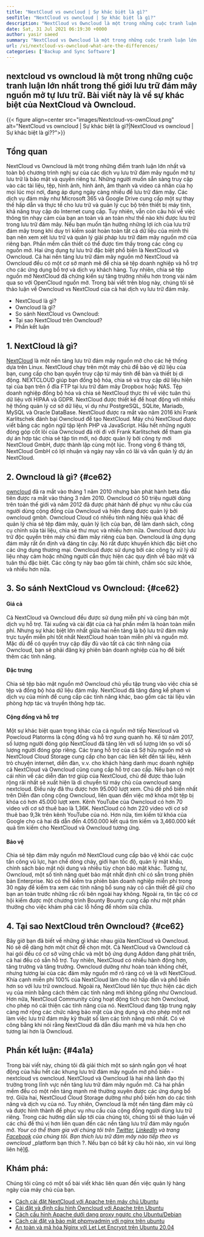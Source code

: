 ```yaml
---
title: "NextCloud vs owncloud | Sự khác biệt là gì?" 
seoTitle: "NextCloud vs owncloud | Sự khác biệt là gì?" 
description: "NextCloud vs Owncloud là một trong những cuộc tranh luận lớn nhất trong thế giới lưu trữ đám mây nguồn mở tự lưu trữ. Bài viết này là về NextCloud và Owncloud." 
date: Sat, 31 Jul 2021 06:19:30 +0000
author: yasir saeed
summary: "NextCloud vs Owncloud là một trong những cuộc tranh luận lớn nhất trong thế giới lưu trữ đám mây nguồn mở tự lưu trữ. Bài viết này là về sự khác biệt của NextCloud và Owncloud." 
url: /vi/nextcloud-vs-owncloud-what-are-the-differences/
categories: ['Backup and Sync Software']
---
```


## nextcloud vs owncloud là một trong những cuộc tranh luận lớn nhất trong thế giới lưu trữ đám mây nguồn mở tự lưu trữ. Bài viết này là về sự khác biệt của NextCloud và Owncloud.

{{< figure align=center src="images/Nextcloud-vs-ownCloud.png" alt="NextCloud vs owncloud | Sự khác biệt là gì?|NextCloud vs owncloud | Sự khác biệt là gì??">}}


##  **Tổng quan**  
NextCloud vs Owncloud là một trong những điểm tranh luận lớn nhất và toàn bộ chương trình nghị sự của các dịch vụ lưu trữ đám mây nguồn mở tự lưu trữ là bảo mật và quyền riêng tư. Những người muốn sẵn sàng truy cập vào các tài liệu, tệp, hình ảnh, hình ảnh, âm thanh và video cá nhân của họ mọi lúc mọi nơi, đang áp dụng ngày càng nhiều để lưu trữ đám mây. Các dịch vụ đám mây như Microsoft 365 và Google Drive cung cấp một sự thay thế hấp dẫn và thực tế cho lưu trữ và quản lý cục bộ trên thiết bị máy tính, khả năng truy cập do Internet cung cấp. Tuy nhiên, vẫn còn câu hỏi về việc thông tin nhạy cảm của bạn an toàn và an toàn như thế nào khi được lưu trữ trong lưu trữ đám mây.
Nếu bạn muốn tận hưởng những lợi ích của lưu trữ đám mây trong khi duy trì kiểm soát hoàn toàn tất cả dữ liệu của mình thì bạn nên xem xét lưu trữ và quản lý giải pháp lưu trữ đám mây nguồn mở của riêng bạn. Phần mềm cần thiết có thể được tìm thấy trong các công cụ nguồn mở. Hai ứng dụng tự lưu trữ đặc biệt phổ biến là NextCloud và Owncloud. Cả hai nền tảng lưu trữ đám mây nguồn mở NextCloud và Owncloud đều có một cơ sở mạnh mẽ để chia sẻ tệp doanh nghiệp và hỗ trợ cho các ứng dụng bổ trợ và dịch vụ khách hàng. Tuy nhiên, chia sẻ tệp nguồn mở NextCloud đã chứng kiến ​​sự tăng trưởng nhiều hơn trong vài năm qua so với OpenCloud nguồn mở. Trong bài viết trên blog này, chúng tôi sẽ thảo luận về Owncloud vs NextCloud của cả hai dịch vụ lưu trữ đám mây.
  * NextCloud là gì?
  * Owncloud là gì?
  * So sánh NextCloud vs Owncloud:
  * Tại sao NextCloud trên Owncloud?
  * Phần kết luận

## 1. NextCloud là gì?
[NextCloud][1] là một nền tảng lưu trữ đám mây nguồn mở cho các hệ thống dựa trên Linux. NextCloud chạy trên một máy chủ để bảo vệ dữ liệu của bạn, cung cấp cho bạn quyền truy cập từ máy tính để bàn và thiết bị di động. NEXTCLOUD giúp bạn đồng bộ hóa, chia sẻ và truy cập dữ liệu hiện tại của bạn trên ổ đĩa FTP tại lưu trữ đám mây Dropbox hoặc NAS. Tệp doanh nghiệp đồng bộ hóa và chia sẻ NextCloud thực thi về việc tuân thủ dữ liệu với HIPAA và GDPR. NextCloud được thiết kế để hoạt động với nhiều hệ thống quản lý cơ sở dữ liệu, ví dụ như PostgreSQL, SQLite, Mariadb, MySQL và Oracle DataBase.
NextCloud được ra mắt vào năm 2016 khi Frank Karlitschek đánh bại Owncloud để tạo NextCloud. Máy chủ NextCloud được viết bằng các ngôn ngữ tập lệnh PHP và JavaScript. Hầu hết những người đóng góp cốt lõi của Owncloud đã rời đi với Frank Karlitschek để tham gia dự án hợp tác chia sẻ tập tin mới, nó được quản lý bởi công ty mới NextCloud GmbH, được thành lập cùng một lúc. Trong vòng 6 tháng tới, NextCloud GmbH có lợi nhuận và ngày nay vẫn có lãi và vẫn quản lý dự án NextCloud.

## 2. Owncloud là gì? {#ce62}

[owncloud][2] đã ra mắt vào tháng 1 năm 2010 nhưng bản phát hành beta đầu tiên được ra mắt vào tháng 3 năm 2010. Owncloud có 50 triệu người dùng trên toàn thế giới và năm 2012 đã được phát hành để phục vụ nhu cầu của người dùng cộng đồng của Owncloud và hiện đang được quản lý bởi owncloud gmbh. Owncloud Cloud có nhiều tính năng hiệu quả khác để quản lý chia sẻ tệp đám mây, quản lý lịch của bạn, để làm danh sách, công cụ chỉnh sửa tài liệu, chia sẻ thư mục và nhiều hơn nữa. Owncloud được lưu trữ độc quyền trên máy chủ đám mây riêng của bạn.
Owncloud là ứng dụng đám mây rất ổn định và đáng tin cậy. Nó rất được khuyến khích đặc biệt cho các ứng dụng thương mại. Owncloud được sử dụng bởi các công ty xử lý dữ liệu nhạy cảm hoặc những người cần thực hiện các quy định về bảo mật và tuân thủ đặc biệt. Các công ty này bao gồm tài chính, chăm sóc sức khỏe, và nhiều hơn nữa.

## 3. So sánh NextCloud vs Owncloud: {#ce62}


####  **Giá cả**  
Cả NextCloud và Owncloud đều được sử dụng miễn phí và cũng bán một dịch vụ hỗ trợ. Tải xuống và cài đặt của cả hai phần mềm là hoàn toàn miễn phí. Nhưng sự khác biệt lớn nhất giữa hai nền tảng là bộ lưu trữ đám mây trực tuyến miễn phí tốt nhất NextCloud hoàn toàn miễn phí và nguồn mở. Mặc dù để có quyền truy cập đầy đủ vào tất cả các tính năng của Owncloud, bạn sẽ phải đăng ký phiên bản doanh nghiệp của họ để biết thêm các tính năng.

####  **Đặc trưng**  
Chia sẻ tệp bảo mật nguồn mở Owncloud chủ yếu tập trung vào việc chia sẻ tệp và đồng bộ hóa dữ liệu đám mây. NextCloud đã tăng đáng kể phạm vi dịch vụ của mình để cung cấp các tính năng khác, bao gồm các tài liệu văn phòng hợp tác và truyền thông hợp tác.

####  **Cộng đồng**  và hỗ trợ
Một sự khác biệt quan trọng khác của cả nguồn mở tiếp Nexcloud và Powcloud Platorms là cộng đồng và hỗ trợ xung quanh họ. Kể từ năm 2017, số lượng người đóng góp NextCloud đã tăng lên với số lượng lớn so với số lượng người đóng góp riêng. Các trang hỗ trợ của cả Sở hữu nguồn mở và NextCloud Cloud Storage cung cấp cho bạn các liên kết đến tài liệu, kênh trò chuyện internet, diễn đàn, v.v. cho khách hàng danh mục doanh nghiệp cả NextCloud và Owncloud cũng cung cấp hỗ trợ cao cấp.
Nếu bạn có một cái nhìn về các diễn đàn trợ giúp của NextCloud, chủ đề được thảo luận rộng rãi nhất sẽ xuất hiện là di chuyển từ máy chủ của owncloud sang nextcloud. Điều này đã thu được hơn 95.000 lượt xem. Chủ đề phổ biến nhất trên Diễn đàn công cộng Owncloud, liên quan đến việc mở khóa một tệp bị khóa có hơn 45.000 lượt xem. Kênh YouTube của Owncloud có hơn 70 video với cơ sở thuê bao là 1,36K. NextCloud có hơn 220 video với cơ sở thuê bao 9,3k trên kênh YouTube của nó. Hơn nữa, tìm kiếm từ khóa của Google cho cả hai đã dẫn đến 4.050.000 kết quả tìm kiếm và 3,460.000 kết quả tìm kiếm cho NextCloud và Owncloud tương ứng.

####  **Bảo vệ**  
Chia sẻ tệp đám mây nguồn mở NextCloud cung cấp bảo vệ khỏi các cuộc tấn công vũ lực, hạn chế dòng chảy, giới hạn tốc độ, quản lý mật khẩu, chính sách bảo mật nội dung và nhiều tùy chọn bảo mật khác. Tương tự, Owncloud, một số tính năng quét bảo mật nhất định chỉ có sẵn trong phiên bản Enterprise. Nó có thể kiểm tra phiên bản doanh nghiệp miễn phí trong 30 ngày để kiểm tra xem các tính năng bổ sung này có cần thiết để giữ cho bạn an toàn trước những rắc rối bên ngoài hay không.
Ngoài ra, tin tặc có cơ hội kiếm được một chương trình Bounty Bounty cung cấp như một phần thưởng cho việc khám phá các lỗ hổng để nhóm sửa chữa.

## 4. Tại sao NextCloud trên Owncloud? {#ce62}

Bây giờ bạn đã biết về những gì khác nhau giữa NextCloud và Owncloud. Nó sẽ dễ dàng hơn một chút để chọn một. Cả NextCloud và Owncloud cả hai gói đều có cơ sở vững chắc và một bộ ứng dụng Addon đang phát triển, cả hai đều có sẵn hỗ trợ. Tuy nhiên, NextCloud có nhiều hành động hơn, tăng trưởng và tăng trưởng. Owncloud dường như hoàn toàn không chết, nhưng tương lai của các đám mây nguồn mở rõ ràng có vẻ là với NextCloud.
Khía cạnh miễn phí 100% của NextCloud làm cho nó hấp dẫn và phổ biến hơn so với lưu trữ owncloud. Ngoài ra, NextCloud liên tục thực hiện các dịch vụ của mình bằng cách thêm các tính năng mới không giống như Owncloud. Hơn nữa, NextCloud Community cũng hoạt động tích cực hơn Owncloud, cho phép nó cải thiện các tính năng của nó. NextCloud đang tập trung ngày càng mở rộng các chức năng bảo mật của ứng dụng và cho phép một nơi làm việc lưu trữ đám mây kỹ thuật số làm các tính năng mới nhất. Có vẻ công bằng khi nói rằng NextCloud đã dẫn đầu mạnh mẽ và hứa hẹn cho tương lai hơn là Owncloud.

## Phần kết luận: {#4a1a}

Trong bài viết này, chúng tôi đã giải thích một so sánh ngắn gọn về hoạt động của hầu hết các khung lưu trữ đám mây nguồn mở phổ biến - nextcloud vs owncloud. NextCloud và Owncloud là hai nhà lãnh đạo thị trường trong lĩnh vực nền tảng lưu trữ đám mây nguồn mở. Cả hai phần mềm đều có một nền tảng mạnh mẽ thường xuyên được các ứng dụng bổ trợ. Giữa hai, NextCloud Cloud Storage dường như phổ biến hơn do các tính năng và dịch vụ của nó. Tuy nhiên, Owncloud là một nền tảng đám mây cũ và được hình thành để phục vụ nhu cầu của cộng đồng người dùng lưu trữ riêng. Trong các hướng dẫn sắp tới của chúng tôi, chúng tôi sẽ thảo luận về các chủ đề thú vị hơn liên quan đến các nền tảng lưu trữ đám mây nguồn mở.
_Your có thể tham gia với chúng tôi trên [Twitter][3], [LinkedIn][4] và trang [Facebook][5] của chúng tôi. Bạn thích lưu trữ đám mây nào tiếp theo vs owncloud_ _platform bạn thích ?. Nếu bạn có bất kỳ câu hỏi nào, xin vui lòng liên hệ][6].

## Khám phá:
Chúng tôi cũng có một số bài viết khác liên quan đến việc quản lý hàng ngày của máy chủ của bạn.
  * [Cách cài đặt NextCloud với Apache trên máy chủ Ubuntu][7]
  * [Cài đặt và định cấu hình Owncloud với Apache trên Ubuntu][8]
  * [Cách cấu hình Apache dưới dạng proxy ngược cho Ubuntu/Debian][9]
  * [Cách cài đặt và bảo mật phpmyadmin với nginx trên ubuntu][10]
  * [An toàn và mã hóa Nginx với Let Let Encrypt trên Ubuntu 20.04][11]



 [1]: https://products.containerize.com/backup-and-sync/nextcloud/
 [2]: https://products.containerize.com/backup-and-sync/owncloud/
 [3]: https://twitter.com/containerize_co
 [4]: https://www.linkedin.com/company/containerize/
 [5]: http://facebook.com/containerize
 [6]: mailto:yasir.saeed@aspose.com
 [7]: https://blog.containerize.com/backup-and-sync-software/how-to-install-nextcloud-with-apache-on-ubuntu-server/
 [8]: https://blog.containerize.com/backup-and-sync-software/how-to-install-and-configure-owncloud-with-apache-on-ubuntu/
 [9]: https://blog.containerize.com/web-server-solution-stack/how-to-configure-apache-as-a-reverse-proxy-for-ubuntudebian/
 [10]: https://blog.containerize.com/web-server-solution-stack/how-to-install-and-secure-phpmyadmin-with-nginx-on-ubuntu/
 [11]: https://blog.containerize.com/web-server-solution-stack/how-to-secure-nginx-with-letsencrypt-on-ubuntu-20-04/
